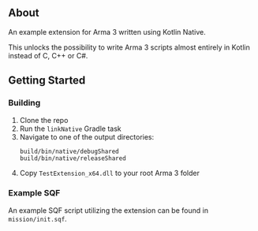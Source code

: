 ## About

An example extension for Arma 3 written using Kotlin Native.

This unlocks the possibility to write Arma 3 scripts almost entirely in Kotlin instead of C, C++ or C#.

## Getting Started

### Building

1. Clone the repo
2. Run the `linkNative` Gradle task
3. Navigate to one of the output directories:
   ```
   build/bin/native/debugShared
   build/bin/native/releaseShared
   ```
4. Copy `TestExtension_x64.dll` to your root Arma 3 folder

### Example SQF

An example SQF script utilizing the extension can be found in `mission/init.sqf`.
